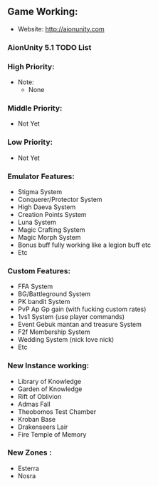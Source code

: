 ## Game Working:
* Website: http://aionunity.com

### AionUnity 5.1 TODO List

### High Priority:
* Note:
  - None

### Middle Priority:
* Not Yet

### Low Priority:
* Not Yet

### Emulator Features:
* Stigma System 
* Conquerer/Protector System
* High Daeva System
* Creation Points System
* Luna System
* Magic Crafting System
* Magic Morph System
* Bonus buff fully working like a legion buff etc
* Etc
### Custom Features:
* FFA System
* BG/Battleground System
* PK bandit System
* PvP Ap Gp gain (with fucking custom rates)
* 1vs1 System (use player commands)
* Event Gebuk mantan and treasure System
* F2f Membership System
* Wedding System (nick love nick)
* Etc
### New Instance working:
* Library of Knowledge
* Garden of Knowledge
* Rift of Oblivion
* Admas Fall
* Theobomos Test Chamber
* Kroban Base
* Drakenseers Lair
* Fire Temple of Memory
### New Zones :
* Esterra
* Nosra
